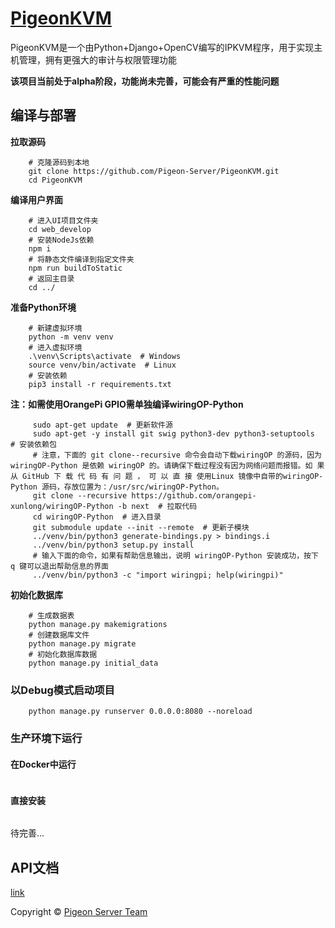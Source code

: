 # [PigeonKVM](https://github.com/Pigeon-Server/PigeonKVM)
PigeonKVM是一个由Python+Django+OpenCV编写的IPKVM程序，用于实现主机管理，拥有更强大的审计与权限管理功能 

**该项目当前处于alpha阶段，功能尚未完善，可能会有严重的性能问题**

## 编译与部署

**拉取源码**

```shell
    # 克隆源码到本地
    git clone https://github.com/Pigeon-Server/PigeonKVM.git
    cd PigeonKVM
```

**编译用户界面**

```shell
    # 进入UI项目文件夹
    cd web_develop
    # 安装NodeJs依赖
    npm i
    # 将静态文件编译到指定文件夹
    npm run buildToStatic
    # 返回主目录
    cd ../
```

**准备Python环境**

```shell
    # 新建虚拟环境
    python -m venv venv
    # 进入虚拟环境
    .\venv\Scripts\activate  # Windows
    source venv/bin/activate  # Linux
    # 安装依赖
    pip3 install -r requirements.txt
```

**注：如需使用OrangePi GPIO需单独编译wiringOP-Python**
```shell
     sudo apt-get update  # 更新软件源
     sudo apt-get -y install git swig python3-dev python3-setuptools  # 安装依赖包
     # 注意，下面的 git clone--recursive 命令会自动下载wiringOP 的源码，因为wiringOP-Python 是依赖 wiringOP 的。请确保下载过程没有因为网络问题而报错。如 果 从 GitHub 下 载 代 码 有 问 题 ， 可 以 直 接 使用Linux 镜像中自带的wiringOP-Python 源码，存放位置为：/usr/src/wiringOP-Python。
     git clone --recursive https://github.com/orangepi-xunlong/wiringOP-Python -b next  # 拉取代码
     cd wiringOP-Python  # 进入目录
     git submodule update --init --remote  # 更新子模块
     ../venv/bin/python3 generate-bindings.py > bindings.i
     ../venv/bin/python3 setup.py install
     # 输入下面的命令，如果有帮助信息输出，说明 wiringOP-Python 安装成功，按下 q 键可以退出帮助信息的界面
     ../venv/bin/python3 -c "import wiringpi; help(wiringpi)"
```

**初始化数据库**
```shell
    # 生成数据表
    python manage.py makemigrations
    # 创建数据库文件 
    python manage.py migrate
    # 初始化数据库数据
    python manage.py initial_data
```

### 以Debug模式启动项目
```shell
    python manage.py runserver 0.0.0.0:8080 --noreload
```

### 生产环境下运行
#### 在Docker中运行
```shell
```
#### 直接安装
```shell
```
待完善...

## API文档
[link](docs/apis.md)

Copyright © [Pigeon Server Team](https://github.com/Pigeon-Server)